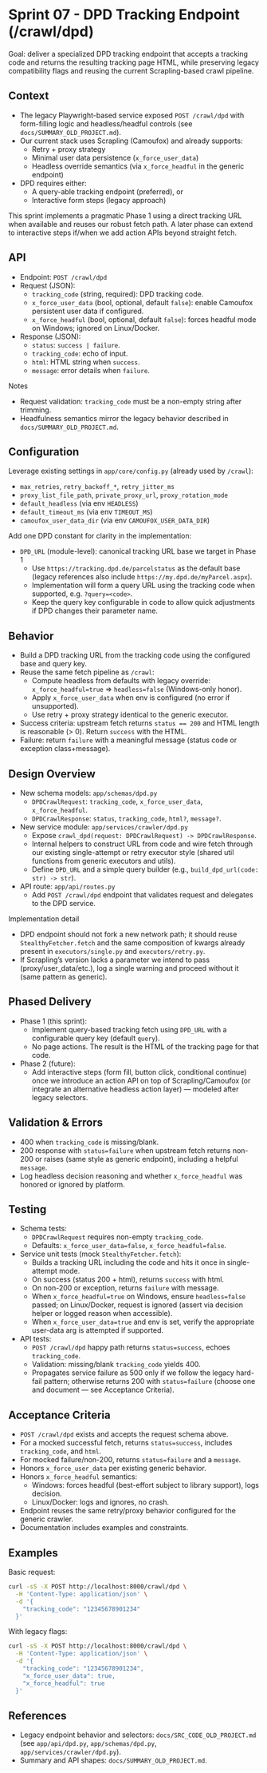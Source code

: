 # Sprint 07 - DPD Tracking Endpoint (/crawl/dpd)

Goal: deliver a specialized DPD tracking endpoint that accepts a tracking code and returns the resulting tracking page HTML, while preserving legacy compatibility flags and reusing the current Scrapling-based crawl pipeline.

## Context

- The legacy Playwright-based service exposed `POST /crawl/dpd` with form-filling logic and headless/headful controls (see `docs/SUMMARY_OLD_PROJECT.md`).
- Our current stack uses Scrapling (Camoufox) and already supports:
  - Retry + proxy strategy
  - Minimal user data persistence (`x_force_user_data`)
  - Headless override semantics (via `x_force_headful` in the generic endpoint)
- DPD requires either:
  - A query-able tracking endpoint (preferred), or
  - Interactive form steps (legacy approach)

This sprint implements a pragmatic Phase 1 using a direct tracking URL when available and reuses our robust fetch path. A later phase can extend to interactive steps if/when we add action APIs beyond straight fetch.

## API

- Endpoint: `POST /crawl/dpd`
- Request (JSON):
  - `tracking_code` (string, required): DPD tracking code.
  - `x_force_user_data` (bool, optional, default `false`): enable Camoufox persistent user data if configured.
  - `x_force_headful` (bool, optional, default `false`): forces headful mode on Windows; ignored on Linux/Docker.
- Response (JSON):
  - `status`: `success | failure`.
  - `tracking_code`: echo of input.
  - `html`: HTML string when `success`.
  - `message`: error details when `failure`.

Notes

- Request validation: `tracking_code` must be a non-empty string after trimming.
- Headfulness semantics mirror the legacy behavior described in `docs/SUMMARY_OLD_PROJECT.md`.

## Configuration

Leverage existing settings in `app/core/config.py` (already used by `/crawl`):
- `max_retries`, `retry_backoff_*`, `retry_jitter_ms`
- `proxy_list_file_path`, `private_proxy_url`, `proxy_rotation_mode`
- `default_headless` (via env `HEADLESS`)
- `default_timeout_ms` (via env `TIMEOUT_MS`)
- `camoufox_user_data_dir` (via env `CAMOUFOX_USER_DATA_DIR`)

Add one DPD constant for clarity in the implementation:
- `DPD_URL` (module-level): canonical tracking URL base we target in Phase 1
  - Use `https://tracking.dpd.de/parcelstatus` as the default base (legacy references also include `https://my.dpd.de/myParcel.aspx`).
  - Implementation will form a query URL using the tracking code when supported, e.g. `?query=<code>`.
  - Keep the query key configurable in code to allow quick adjustments if DPD changes their parameter name.

## Behavior

- Build a DPD tracking URL from the tracking code using the configured base and query key.
- Reuse the same fetch pipeline as `/crawl`:
  - Compute headless from defaults with legacy override: `x_force_headful=true` => `headless=false` (Windows-only honor).
  - Apply `x_force_user_data` when env is configured (no error if unsupported).
  - Use retry + proxy strategy identical to the generic executor.
- Success criteria: upstream fetch returns `status == 200` and HTML length is reasonable (> 0). Return `success` with the HTML.
- Failure: return `failure` with a meaningful message (status code or exception class+message).

## Design Overview

- New schema models: `app/schemas/dpd.py`
  - `DPDCrawlRequest`: `tracking_code`, `x_force_user_data`, `x_force_headful`.
  - `DPDCrawlResponse`: `status`, `tracking_code`, `html?`, `message?`.
- New service module: `app/services/crawler/dpd.py`
  - Expose `crawl_dpd(request: DPDCrawlRequest) -> DPDCrawlResponse`.
  - Internal helpers to construct URL from code and wire fetch through our existing single-attempt or retry executor style (shared util functions from generic executors and utils).
  - Define `DPD_URL` and a simple query builder (e.g., `build_dpd_url(code: str) -> str`).
- API route: `app/api/routes.py`
  - Add `POST /crawl/dpd` endpoint that validates request and delegates to the DPD service.

Implementation detail

- DPD endpoint should not fork a new network path; it should reuse `StealthyFetcher.fetch` and the same composition of kwargs already present in `executors/single.py` and `executors/retry.py`.
- If Scrapling’s version lacks a parameter we intend to pass (proxy/user_data/etc.), log a single warning and proceed without it (same pattern as generic).

## Phased Delivery

- Phase 1 (this sprint):
  - Implement query-based tracking fetch using `DPD_URL` with a configurable query key (default `query`).
  - No page actions. The result is the HTML of the tracking page for that code.
- Phase 2 (future):
  - Add interactive steps (form fill, button click, conditional continue) once we introduce an action API on top of Scrapling/Camoufox (or integrate an alternative headless action layer) — modeled after legacy selectors.

## Validation & Errors

- 400 when `tracking_code` is missing/blank.
- 200 response with `status=failure` when upstream fetch returns non-200 or raises (same style as generic endpoint), including a helpful `message`.
- Log headless decision reasoning and whether `x_force_headful` was honored or ignored by platform.

## Testing

- Schema tests:
  - `DPDCrawlRequest` requires non-empty `tracking_code`.
  - Defaults: `x_force_user_data=false`, `x_force_headful=false`.
- Service unit tests (mock `StealthyFetcher.fetch`):
  - Builds a tracking URL including the code and hits it once in single-attempt mode.
  - On success (status 200 + html), returns `success` with html.
  - On non-200 or exception, returns `failure` with message.
  - When `x_force_headful=true` on Windows, ensure `headless=false` passed; on Linux/Docker, request is ignored (assert via decision helper or logged reason when accessible).
  - When `x_force_user_data=true` and env is set, verify the appropriate user-data arg is attempted if supported.
- API tests:
  - `POST /crawl/dpd` happy path returns `status=success`, echoes `tracking_code`.
  - Validation: missing/blank `tracking_code` yields 400.
  - Propagates service failure as 500 only if we follow the legacy hard-fail pattern; otherwise returns 200 with `status=failure` (choose one and document — see Acceptance Criteria).

## Acceptance Criteria

- `POST /crawl/dpd` exists and accepts the request schema above.
- For a mocked successful fetch, returns `status=success`, includes `tracking_code`, and `html`.
- For mocked failure/non-200, returns `status=failure` and a `message`.
- Honors `x_force_user_data` per existing generic behavior.
- Honors `x_force_headful` semantics:
  - Windows: forces headful (best-effort subject to library support), logs decision.
  - Linux/Docker: logs and ignores, no crash.
- Endpoint reuses the same retry/proxy behavior configured for the generic crawler.
- Documentation includes examples and constraints.

## Examples

Basic request:

```bash
curl -sS -X POST http://localhost:8000/crawl/dpd \
  -H 'Content-Type: application/json' \
  -d '{
    "tracking_code": "12345678901234"
  }'
```

With legacy flags:

```bash
curl -sS -X POST http://localhost:8000/crawl/dpd \
  -H 'Content-Type: application/json' \
  -d '{
    "tracking_code": "12345678901234",
    "x_force_user_data": true,
    "x_force_headful": true
  }'
```

## References

- Legacy endpoint behavior and selectors: `docs/SRC_CODE_OLD_PROJECT.md` (see `app/api/dpd.py`, `app/schemas/dpd.py`, `app/services/crawler/dpd.py`).
- Summary and API shapes: `docs/SUMMARY_OLD_PROJECT.md`.
